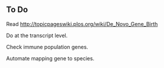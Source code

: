 ## To Do

Read http://topicpageswiki.plos.org/wiki/De_Novo_Gene_Birth

Do at the transcript level.

Check immune population genes.

Automate mapping gene to species.
